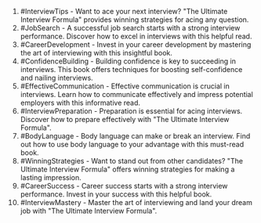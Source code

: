 1. #InterviewTips - Want to ace your next interview? "The Ultimate Interview Formula" provides winning strategies for acing any question.
2. #JobSearch - A successful job search starts with a strong interview performance. Discover how to excel in interviews with this helpful read.
3. #CareerDevelopment - Invest in your career development by mastering the art of interviewing with this insightful book.
4. #ConfidenceBuilding - Building confidence is key to succeeding in interviews. This book offers techniques for boosting self-confidence and nailing interviews.
5. #EffectiveCommunication - Effective communication is crucial in interviews. Learn how to communicate effectively and impress potential employers with this informative read.
6. #InterviewPreparation - Preparation is essential for acing interviews. Discover how to prepare effectively with "The Ultimate Interview Formula".
7. #BodyLanguage - Body language can make or break an interview. Find out how to use body language to your advantage with this must-read book.
8. #WinningStrategies - Want to stand out from other candidates? "The Ultimate Interview Formula" offers winning strategies for making a lasting impression.
9. #CareerSuccess - Career success starts with a strong interview performance. Invest in your success with this helpful book.
10. #InterviewMastery - Master the art of interviewing and land your dream job with "The Ultimate Interview Formula".
